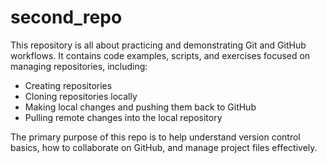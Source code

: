 # second_repo

This repository is all about practicing and demonstrating Git and GitHub workflows. It contains code examples, scripts, and exercises focused on managing repositories, including:

- Creating repositories
- Cloning repositories locally
- Making local changes and pushing them back to GitHub
- Pulling remote changes into the local repository

The primary purpose of this repo is to help understand version control basics, how to collaborate on GitHub, and manage project files effectively.
